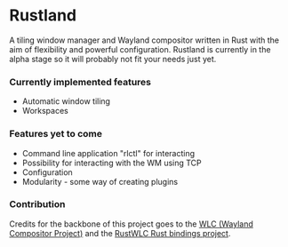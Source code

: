 # Rustland
A tiling window manager and Wayland compositor written in Rust with the aim of flexibility and powerful configuration.  Rustland is currently in the alpha stage so it will probably not fit your needs just yet.


### Currently implemented features
* Automatic window tiling
* Workspaces

### Features yet to come
* Command line application "rlctl" for interacting
* Possibility for interacting with the WM using TCP
* Configuration
* Modularity - some way of creating plugins

### Contribution

Credits for the backbone of this project goes to the [WLC (Wayland Compositor Project)](https://github.com/Cloudef/wlc) and the [RustWLC Rust bindings project](https://github.com/Immington-Industries/rust-wlc).
